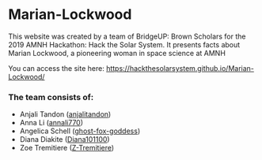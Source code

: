 # Marian-Lockwood

This website was created by a team of BridgeUP: Brown Scholars for the 2019 AMNH Hackathon: Hack the Solar System. It presents facts about Marian Lockwood, a pioneering woman in space science at AMNH

You can access the site here: https://hackthesolarsystem.github.io/Marian-Lockwood/

### The team consists of:
* Anjali Tandon ([anjalitandon](https://github.com/anjalitandon))
* Anna Li ([annali770](https://github.com/annali770))
* Angelica Schell ([ghost-fox-goddess](https://github.com/ghost-fox-goddess))
* Diana Diakite ([Diana101100](https://github.com/Diana101100))
* Zoe Tremitiere ([Z-Tremitiere](https://github.com/Z-Tremitiere))
